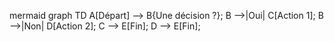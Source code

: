     
mermaid
    graph TD
        A[Départ] --> B{Une décision ?};
        B -->|Oui| C[Action 1];
        B -->|Non| D[Action 2];
        C --> E[Fin];
        D --> E[Fin];
